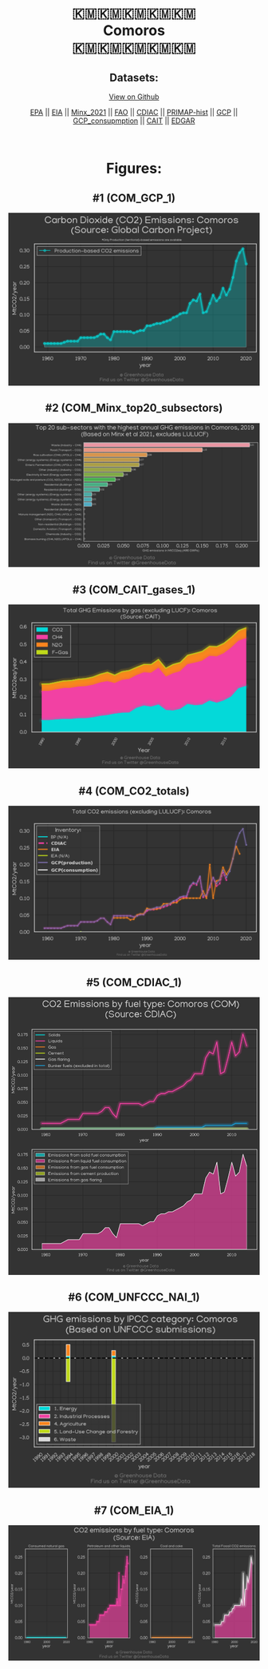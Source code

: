 
<center>
<h1 align="center">
🇰🇲🇰🇲🇰🇲🇰🇲🇰🇲
<br>
Comoros
<br>
🇰🇲🇰🇲🇰🇲🇰🇲🇰🇲
</h1>
<h2>Datasets:</h2>
<p><a href="https://github.com/dquintani/GreenhouseData/tree/master/country_data/COM_Comoros/data">View on Github</a>
<br></p><p><a href="data/COM_EPA.csv">EPA</a> || <a href="data/COM_EIA.csv">EIA</a> || <a href="data/COM_Minx_2021.csv">Minx_2021</a> || <a href="data/COM_FAO.csv">FAO</a> || <a href="data/COM_CDIAC.csv">CDIAC</a> || <a href="data/COM_PRIMAP-hist.csv">PRIMAP-hist</a> || <a href="data/COM_GCP.csv">GCP</a> || <a href="data/COM_GCP_consupmption.csv">GCP_consupmption</a> || <a href="data/COM_CAIT.csv">CAIT</a> || <a href="data/COM_EDGAR.csv">EDGAR</a></p><p><br></p>
<h1>Figures:</h1><h2>#1 (COM_GCP_1)</h2>
<p><img alt="" src="figures/COM_GCP_1.png" /></p><h2>#2 (COM_Minx_top20_subsectors)</h2>
<p><img alt="" src="figures/COM_Minx_top20_subsectors.png" /></p><h2>#3 (COM_CAIT_gases_1)</h2>
<p><img alt="" src="figures/COM_CAIT_gases_1.png" /></p><h2>#4 (COM_CO2_totals)</h2>
<p><img alt="" src="figures/COM_CO2_totals.png" /></p><h2>#5 (COM_CDIAC_1)</h2>
<p><img alt="" src="figures/COM_CDIAC_1.png" /></p><h2>#6 (COM_UNFCCC_NAI_1)</h2>
<p><img alt="" src="figures/COM_UNFCCC_NAI_1.png" /></p><h2>#7 (COM_EIA_1)</h2>
<p><img alt="" src="figures/COM_EIA_1.png" /></p>